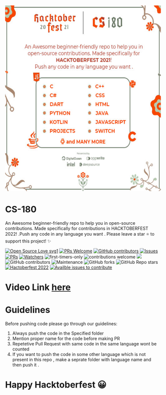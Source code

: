 <p align="center" >
  <img src="./Posters/CS-180.1.jpg" width="800" height="600"> 
</p>

# CS-180
An Awesome beginner-friendly repo to help you in open-source contributions. Made specifically for contributions in HACKTOBERFEST 2022! .Push any code in any language you want . Please leave a star ⭐ to support this project! ✨

[![Open Source Love svg1](https://badges.frapsoft.com/os/v1/open-source.svg?v=103)](https://github.com/ellerbrock/open-source-badges/)  [![PRs Welcome](https://img.shields.io/badge/PRs-welcome-brightgreen.svg?style=flat-square)](http://makeapullrequest.com) [![GitHub contributors](https://img.shields.io/github/contributors/Naereen/StrapDown.js.svg)](https://GitHub.com/Naereen/StrapDown.js/graphs/contributors/) [![Issues](https://img.shields.io/github/issues/SAMYAK99/CS-180)](https://github.com/SAMYAK99/CS-180/issues) [![PRs](https://img.shields.io/github/issues-pr/SAMYAK99/CS-180)](https://github.com/SAMYAK99/CS-180/pulls) [![Watchers](https://img.shields.io/github/watchers/SAMYAK99/CS-180?style=social)](https://github.com/SAMYAK99/CS-180) ![first-timers-only](https://img.shields.io/badge/first--timers--only-friendly-yellow.svg?style=flat) ![contributions welcome](https://img.shields.io/static/v1.svg?label=Contributions&message=Welcome&color=0059b3&style=flat-square) ![](https://img.shields.io/github/repo-size/SamFisher18/CS-180.svg?label=Repo%20size&style=flat-square)&nbsp;![GitHub contributors](https://img.shields.io/github/contributors-anon/SamFisher18/CS-180) ![Maintenance](https://img.shields.io/maintenance/yes/2021) ![GitHub forks](https://img.shields.io/github/forks/SamFisher18/CS-180?style=social) ![GitHub Repo stars](https://img.shields.io/github/stars/SamFisher18/CS-180?style=social) [![Hactoberfest 2022](https://img.shields.io/badge/-HACKTOBERFEST--ACCEPTED-brightgreen)](https://hacktoberfest.com/participation/) [![Availble issues to contribute](https://img.shields.io/github/issues/avidRaghav/MyNotes?style=social)](https://github.com/avidraghav/MyNotes/issues)
</p>

# Video Link [here](https://www.youtube.com/watch?v=8xjmCsdgUhE)

# Guidelines
Before pushing code please go through our guidelines:
1. Always push the code in the Specified folder
2. Mention proper name for the code before making PR
3. Repetetive Pull Request with same code in the same language wont be counted
4. If you want to push the code in some other language  which is not present in this repo , make a seprate folder with language name and then push it . 

# Happy Hacktoberfest 😀
